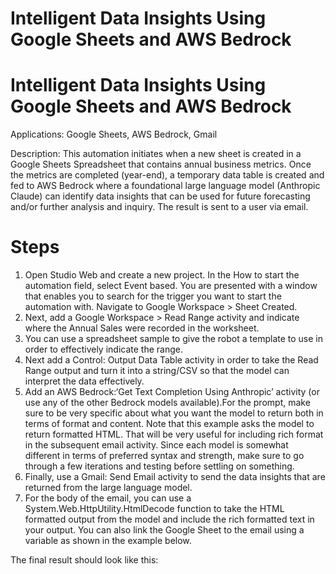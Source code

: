 ﻿# Intelligent Data Insights Using Google Sheets and AWS Bedrock

# Intelligent Data Insights Using Google Sheets and AWS Bedrock

Applications: Google Sheets, AWS Bedrock, Gmail

Description: This automation initiates when a new sheet is created in a Google
                Sheets Spreadsheet that contains annual business metrics. Once the metrics are
                completed (year-end), a temporary data table is created and fed to AWS Bedrock where
                a foundational large language model (Anthropic Claude) can identify data insights
                that can be used for future forecasting and/or further analysis and inquiry. The
                result is sent to a user via email.

# Steps

1. Open Studio Web and create a new project. In the How to start the automation field, select Event based. You are presented with a window that enables you to search for the trigger you want to start the automation with. Navigate to Google Workspace > Sheet Created.
2. Next, add a Google Workspace > Read Range activity and indicate where the Annual Sales were recorded in the worksheet.
3. You can use a spreadsheet sample to give the robot a template to use in order to effectively indicate the range.
4. Next add a Control: Output Data Table activity in order to take the Read Range output and turn it into a string/CSV so that the model can interpret the data effectively.
5. Add an AWS Bedrock:‘Get Text Completion Using Anthropic’ activity (or use any of the other Bedrock models available).For the prompt, make sure to be very specific about what you want the model to return both in terms of format and content. Note that this example asks the model to return formatted HTML. That will be very useful for including rich format in the subsequent email activity. Since each model is somewhat different in terms of preferred syntax and strength, make sure to go through a few iterations and testing before settling on something.
6. Finally, use a Gmail: Send Email activity to send the data insights that are returned from the large language model.
7. For the body of the email, you can use a System.Web.HttpUtility.HtmlDecode function to take the HTML formatted output from the model and include the rich formatted text in your output. You can also link the Google Sheet to the email using a variable as shown in the example below.

The final result should look like this:
